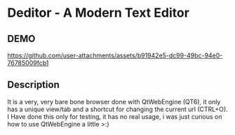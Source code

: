 # Deditor - A Modern Text Editor

## DEMO 

https://github.com/user-attachments/assets/b91942e5-dc99-49bc-94e0-76785009fcb1

## Description

It is a very, very bare bone browser done with QtWebEngine (QT6), it only has a unique view/tab and a shortcut for changing the current url (CTRL+O).
I Have done this only for testing, it has no real usage, i was just curious on how to use QtWebEngine a little >:)
